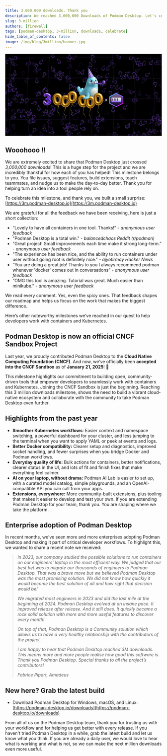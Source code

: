 ```yaml
---
title: 3,000,000 downloads. Thank you
description: We reached 3,000,000 Downloads of Podman Desktop. Let's celebrate.
slug: 3-million
authors: [firewall]
tags: [podman-desktop, 3-million, downloads, celebrate]
hide_table_of_contents: false
image: /img/blog/3million/banner.jpg
---
```


![Banner announcing 3 million users](/img/blog/3million/banner.jpg)

## Wooohooo !!

We are extremely excited to share that Podman Desktop just crossed _3,000,000 downloads_! This is a huge step for the project and we are incredibly thankful for how each of you has helped! This milestone belongs to you. You file issues, suggest features, build extensions, teach teammates, and nudge us to make the day-to-day better. Thank you for helping turn an idea into a tool people rely on.

To celebrate this milestone, and thank you, we built a small surprise:
[https://3m.podman-desktop.io](https://3m.podman-desktop.io)

We are grateful for all the feedback we have been receiving, here is just a short collection:

- “Lovely to have all containers in one tool. Thanks!” - _anonymous user feedback_
- "Podman Desktop is a total win." - _balancedchaos Reddit (r/podman)_
- “Great project! Small improvements each time make it strong long-term.” - _anonymous user feedback_
- "The experience has been nice, and the ability to run containers under user without going root is definitely nice." - _ajyotirmay Hacker News_
- “You are doing a great job! Thanks to you I always recommend podman whenever 'docker' comes out in conversations” - _anonymous user feedback_
- “OMG this tool is amazing. Tutorial was great. Much easier than minikube.” - _anonymous user feedback_

We read every comment. Yes, even the spicy ones. That feedback shapes our roadmap and helps us focus on the work that makes the biggest difference.

Here’s other noteworthy milestones we’ve reached in our quest to help developers work with containers and Kubernetes.

## Podman Desktop is now an official CNCF Sandbox Project

Last year, we proudly contributed Podman Desktop to the **Cloud Native Computing Foundation (CNCF)**. And now, we’ve officially been **accepted into the CNCF Sandbox** as of **January 21, 2025**! 🎉

This milestone highlights our commitment to building open, community-driven tools that empower developers to seamlessly work with containers and Kubernetes. Joining the CNCF Sandbox is just the beginning. Reaching this 3 million downloads milestone, shows the need to build a vibrant cloud-native ecosystem and collaborate with the community to take Podman Desktop even further.

## Highlights from the past year

- **Smoother Kubernetes workflows**: Easier context and namespace switching, a powerful dashboard for your cluster, and less jumping to the terminal when you want to apply YAML or peek at events and logs.
- **Better Docker compatibility:** Clearer setup and diagnostics, improved socket handling, and fewer surprises when you bridge Docker and Podman workflows.
- **Everyday quality of life:** Bulk actions for containers, better notifications, clearer status in the UI, and lots of fit and finish fixes that make everything feel calmer.
- **AI on your laptop, without drama:** Podman AI Lab is easier to set up, with a curated model catalog, simple playgrounds, and an OpenAI-compatible API you can call from your apps.
- **Extensions, everywhere:** More community-built extensions, plus tooling that makes it easier to develop and test your own. If you are extending Podman Desktop for your team, thank you. You are shaping where we take the platform.

## Enterprise adoption of Podman Desktop

In recent months, we’ve seen more and more enterprises adopting Podman Desktop and making it part of critical developer workflows. To highlight this, we wanted to share a recent note we received:

> _In 2023, our company studied the possible solutions to run containers on our engineers’ laptop in the most efficient way. We judged that our best bet was to migrate our thousands of engineers to Podman Desktop. That was a brave move but we believed Podman Desktop was the most promising solution. We did not know how quickly it would become the best solution of all and how right that decision would be!_
>
> _We migrated most engineers in 2023 and did the last mile at the beginning of 2024. Podman Desktop evolved at an insane pace. It improved release after release. And it still does. It quickly became a rock solid solution with more and more useful features to discover every month!_
>
> _On top of that, Podman Desktop is a Community solution which allows us to have a very healthy relationship with the contributors of the project._
>
> _I am happy to hear that Podman Desktop reached 3M downloads. This means more and more people realise how good this software is. Thank you Podman Desktop. Special thanks to all the project’s contributors!_
>
> _Fabrice Pipart, Amadeus_

## New here? Grab the latest build

- Download Podman Desktop for Windows, macOS, and Linux: [https://podman-desktop.io/downloads](https://podman-desktop.io/downloads)

From all of us on the Podman Desktop team, thank you for trusting us with your workflow and for helping us get better with every release. If you haven't tried Podman Desktop in a while, grab the latest build and let us know what you think. If you are already a daily user, we would love to hear what is working and what is not, so we can make the next million downloads even more useful.
